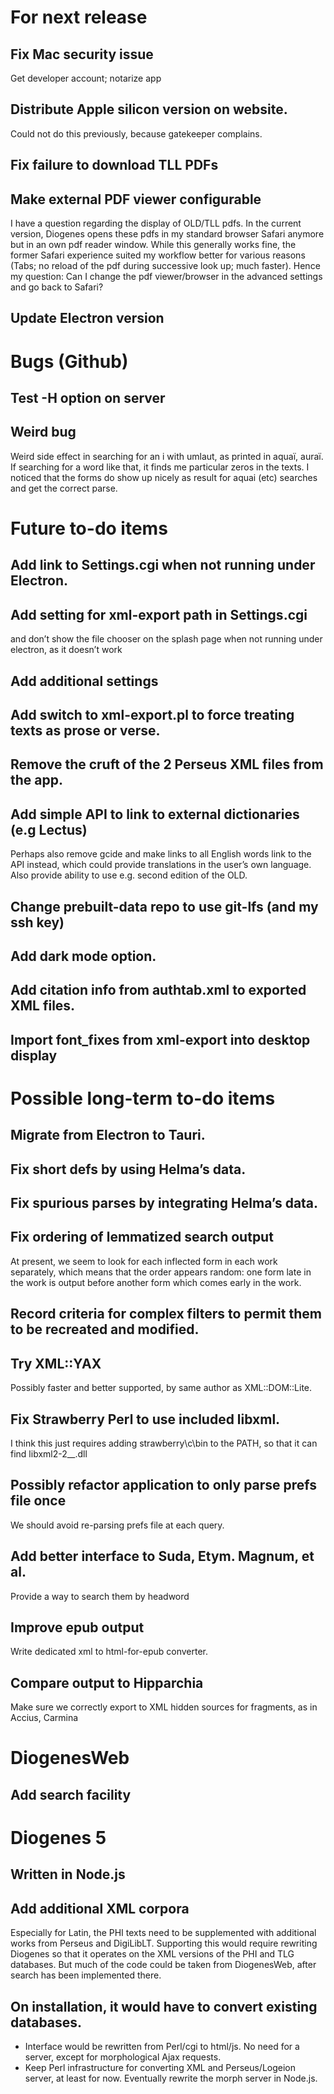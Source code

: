 # For next release
## Fix Mac security issue
Get developer account; notarize app
## Distribute Apple silicon version on website.
Could not do this previously, because gatekeeper complains.
## Fix failure to download TLL PDFs
## Make external PDF viewer configurable
I have a question regarding the display of OLD/TLL pdfs. In the current version, Diogenes opens these pdfs in my standard browser Safari anymore but in an own pdf reader window. While this generally works fine, the former Safari experience suited my workflow better for various reasons (Tabs; no reload of the pdf during successive look up; much faster). Hence my question: Can I change the pdf viewer/browser in the advanced settings and go back to Safari?
## Update Electron version

# Bugs (Github)
## Test -H option on server
## Weird bug 
Weird side effect in searching for an i with umlaut, as printed in aquaï, auraï. If searching for a word like that, it finds me particular zeros in the texts. I noticed that the forms do show up nicely as result for aquai (etc) searches and get the correct parse.

# Future to-do items
## Add link to Settings.cgi when not running under Electron.
## Add setting for xml-export path in Settings.cgi
and don’t show the file chooser on the splash page when not running under electron, as it doesn’t work
## Add additional settings
## Add switch to xml-export.pl to force treating texts as prose or verse.
## Remove the cruft of the 2 Perseus XML files from the app.
## Add simple API to link to external dictionaries (e.g Lectus)
Perhaps also remove gcide and make links to all English words link to the API instead, which could provide translations in the user’s own language.
Also provide ability to use e.g. second edition of the OLD. 
## Change prebuilt-data repo to use git-lfs (and my ssh key)
## Add dark mode option.
## Add citation info from authtab.xml to exported XML files.
## Import font_fixes from xml-export into desktop display

# Possible long-term to-do items
## Migrate from Electron to Tauri.
## Fix short defs by using Helma’s data.
## Fix spurious parses by integrating Helma’s data.
## Fix ordering of lemmatized search output
At present, we seem to look for each inflected form in each work separately, which means that the order appears random: one form late in the work is output before another form which comes early in the work.
## Record criteria for complex filters to permit them to be recreated and modified.
## Try XML::YAX
Possibly faster and better supported, by same author as XML::DOM::Lite.
## Fix Strawberry Perl to use included libxml.
I think this just requires adding strawberry\c\bin to the PATH, so that it can find libxml2-2\__.dll
## Possibly refactor application to only parse prefs file once
We should avoid re-parsing prefs file at each query.
## Add better interface to Suda, Etym. Magnum, et al.
Provide a way to search them by headword
## Improve epub output
Write dedicated xml to html-for-epub converter.
## Compare output to Hipparchia
Make sure we correctly export to XML hidden sources for fragments, as in Accius, Carmina
# DiogenesWeb
## Add search facility
# Diogenes 5
## Written in Node.js
## Add additional XML corpora
Especially for Latin, the PHI texts need to be supplemented with additional works from Perseus and DigiLibLT.  Supporting this would require  rewriting Diogenes so that it operates on the XML versions of the PHI and TLG databases.  But much of the code could be taken from DiogenesWeb, after search has been implemented there.
## On installation, it would have to convert existing databases.
- Interface would be rewritten from Perl/cgi to html/js.  No need for a server, except for morphological Ajax requests.
- Keep Perl infrastructure for converting XML and Perseus/Logeion server, at least for now. Eventually rewrite the morph server in Node.js.
